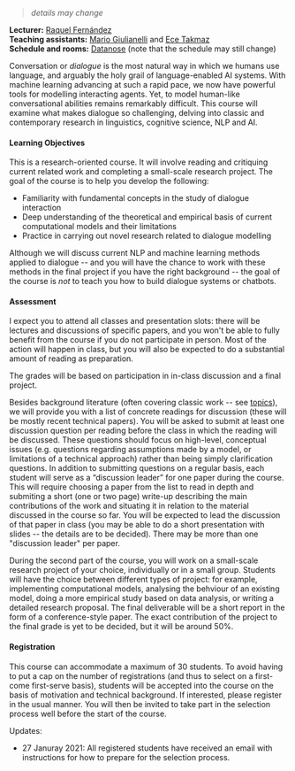 > *details may change*

**Lecturer:** [Raquel Fernández](https://staff.fnwi.uva.nl/r.fernandezrovira/)<br>
**Teaching assistants:** [Mario Giulianelli](http://gmario.eu) and [Ece Takmaz](https://ecekt.github.io)<br>
**Schedule and rooms:** [Datanose](https://datanose.nl/#course[89352]) (note that the schedule may still change)


Conversation or *dialogue* is the most natural way in which we humans use language, and arguably the holy grail of language-enabled AI systems. With machine learning advancing at such a rapid pace, we now have powerful tools for modelling interacting agents. Yet, to model human-like conversational abilities remains remarkably difficult. This course will examine what makes dialogue so challenging, delving into classic and contemporary research in linguistics, cognitive science, NLP and AI. 

#### Learning Objectives

This is a research-oriented course. It will involve reading and critiquing current related work and completing a small-scale research project. The goal of the course is to help you develop the following: 

  - Familiarity with fundamental concepts in the study of dialogue interaction
  - Deep understanding of the theoretical and empirical basis of current computational models and their limitations
  - Practice in carrying out novel research related to dialogue modelling

Although we will discuss current NLP and machine learning methods applied to dialogue -- and you will have the chance to work with these methods in the final project if you have the right background -- the goal of the course is *not* to teach you how to build dialogue systems or chatbots.

#### Assessment

I expect you to attend all classes and presentation slots: there will be lectures and discussions of specific papers, and you won't be able to fully benefit from the course if you do not participate in person. Most of the action will happen in class, but you will also be expected to do a substantial amount of reading as preparation.

The grades will be based on participation in in-class discussion and a final project. 

Besides background literature (often covering classic work -- see [topics](https://cl-illc.github.io/cdm/topics.html)), we will provide you with a list of concrete readings for discussion (these will be mostly recent technical papers). You will be asked to submit at least one discussion question per reading before the class in which the reading will be discussed. These questions should focus on high-level, conceptual issues (e.g. questions regarding assumptions made by a model, or limitations of a technical approach) rather than being simply clarification questions. In addition to submitting questions on a regular basis, each student will serve as a “discussion leader” for one paper during the course. This will require choosing a paper from the list to read in depth and submiting a short (one or two page) write-up describing the main contributions of the work and situating it in relation to the material discussed in the course so far. You will be expected to lead the discussion of that paper in class (you may be able to do a short presentation with slides -- the details are to be decided). There may be more than one "discussion leader" per paper.

During the second part of the course, you will work on a small-scale research project of your choice, individually or in a small group. Students will have the choice between different types of project: for example, implementing computational models, analysing the behviour of an existing model, doing a more empirical study based on data analysis, or writing a detailed research proposal. The final deliverable will be a short report in the form of a conference-style paper. The exact contribution of the project to the final grade is yet to be decided, but it will be around 50%.

#### Registration

This course can accommodate a maximum of 30 students. To avoid having to put a cap on the number of registrations (and thus to select on a first-come first-serve basis), students will be accepted into the course on the basis of motivation and technical background. If interested, please register in the usual manner. You will then be invited to take part in the selection process well before the start of the course.

Updates:

  - 27 Januray 2021: All registered students have received an email with instructions for how to prepare for the selection process.

<!-- 2020
  - 23 Januray 2020: all registered students have received an email with instructions for how to prepare for the selection process.
  - 28 January 2020: All registered students have been invited to fill in the selection questionnaire. The deadline to submit the responses is 13:00 on the 31st of January. 
  - 4 February 2020: The selection has been made and all students have been informed of the outcome.
-->  
